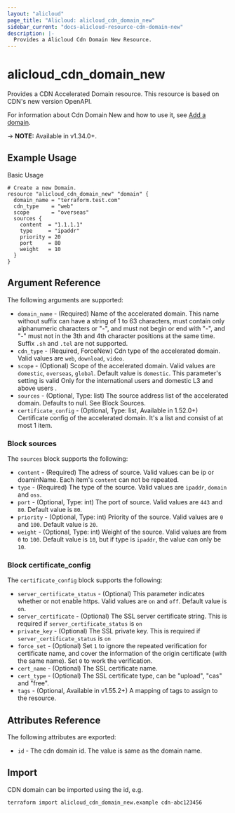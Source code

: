 ```yaml
---
layout: "alicloud"
page_title: "Alicloud: alicloud_cdn_domain_new"
sidebar_current: "docs-alicloud-resource-cdn-domain-new"
description: |-
  Provides a Alicloud Cdn Domain New Resource.
---
```


# alicloud_cdn_domain_new

Provides a CDN Accelerated Domain resource. This resource is based on CDN's new version OpenAPI.

For information about Cdn Domain New and how to use it, see [Add a domain](https://www.alibabacloud.com/help/doc-detail/91176.html).

-> **NOTE:** Available in v1.34.0+.

## Example Usage

Basic Usage

```
# Create a new Domain.
resource "alicloud_cdn_domain_new" "domain" {
  domain_name = "terraform.test.com"
  cdn_type    = "web"
  scope       = "overseas"
  sources {
    content  = "1.1.1.1"
    type     = "ipaddr"
    priority = 20
    port     = 80
    weight   = 10
  }
}

```
## Argument Reference

The following arguments are supported:

* `domain_name` - (Required) Name of the accelerated domain. This name without suffix can have a string of 1 to 63 characters, must contain only alphanumeric characters or "-", and must not begin or end with "-", and "-" must not in the 3th and 4th character positions at the same time. Suffix `.sh` and `.tel` are not supported.
* `cdn_type` - (Required, ForceNew) Cdn type of the accelerated domain. Valid values are `web`, `download`, `video`.
* `scope` - (Optional) Scope of the accelerated domain. Valid values are `domestic`, `overseas`, `global`. Default value is `domestic`. This parameter's setting is valid Only for the international users and domestic L3 and above users .
* `sources` - (Optional, Type: list) The source address list of the accelerated domain. Defaults to null. See Block Sources.
* `certificate_config` - (Optional, Type: list, Available in 1.52.0+)  Certificate config of the accelerated domain. It's a list and consist of at most 1 item.

### Block sources

The `sources` block supports the following:

* `content` - (Required) The adress of source. Valid values can be ip or doaminName. Each item's `content` can not be repeated.
* `type` - (Required) The type of the source. Valid values are `ipaddr`, `domain` and `oss`.
* `port` - (Optional, Type: int) The port of source. Valid values are `443` and `80`. Default value is `80`.
* `priority` - (Optional, Type: int) Priority of the source. Valid values are `0` and `100`. Default value is `20`.
* `weight` - (Optional, Type: int) Weight of the source. Valid values are from `0` to `100`. Default value is `10`, but if type is `ipaddr`, the value can only be `10`. 

### Block certificate_config

The `certificate_config` block supports the following:

* `server_certificate_status` - (Optional) This parameter indicates whether or not enable https. Valid values are `on` and `off`. Default value is `on`.
* `server_certificate` - (Optional) The SSL server certificate string. This is required if `server_certificate_status` is `on`
* `private_key` - (Optional) The SSL private key. This is required if `server_certificate_status` is `on`
* `force_set` - (Optional) Set `1` to ignore the repeated verification for certificate name, and cover the information of the origin certificate (with the same name). Set `0` to work the verification.
* `cert_name` - (Optional) The SSL certificate name.
* `cert_type` - (Optional) The SSL certificate type, can be "upload", "cas" and "free".
* `tags` - (Optional, Available in v1.55.2+) A mapping of tags to assign to the resource.

## Attributes Reference

The following attributes are exported:

* `id` - The cdn domain id. The value is same as the domain name.

## Import

CDN domain can be imported using the id, e.g.

```
terraform import alicloud_cdn_domain_new.example cdn-abc123456
```
